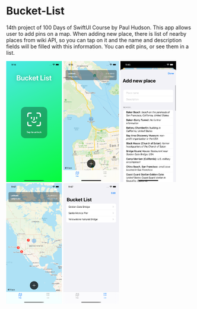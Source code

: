 # Bucket-List
14th project of 100 Days of SwiftUI Course by Paul Hudson. This app allows user to add pins on a map. When adding new place, there is list of nearby places from wiki API, so you can tap on it and the name and description fields will be filled with this information. You can edit pins, or see them in a list.

<img src="bucketList_screenshot_1.png" width = "150" > <img src="bucketList_screenshot_2.png" width = "150" > <img src="bucketList_screenshot_3.png" width = "150" > <img src="bucketList_screenshot_4.png" width = "150" > <img src="bucketList_screenshot_5.png" width = "150" >
